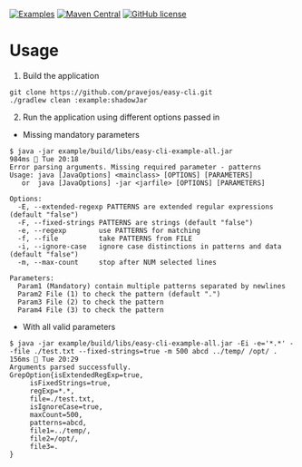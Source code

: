 [![Examples](https://img.shields.io/badge/demo-here-blue.svg)](https://github.com/pravejos/easy-cli/blob/master/src/test/java/com/github/pravejos/easycli/TestOption.java)
[![Maven Central](https://img.shields.io/maven-central/v/com.github.pravejos/easy-cli.svg)](https://search.maven.org/artifact/com.github.pravejos/easy-cli)
[![GitHub license](https://img.shields.io/github/license/pravejos/easy-cli.svg)](https://github.com/pravejos/easy-cli/blob/master/LICENSE)

# Usage

1. Build the application
```shell
git clone https://github.com/pravejos/easy-cli.git
./gradlew clean :example:shadowJar
```
2. Run the application using different options passed in
* Missing mandatory parameters
```shell
$ java -jar example/build/libs/easy-cli-example-all.jar                                                                                                984ms  Tue 20:18
Error parsing arguments. Missing required parameter - patterns
Usage: java [JavaOptions] <mainclass> [OPTIONS] [PARAMETERS]
   or  java [JavaOptions] -jar <jarfile> [OPTIONS] [PARAMETERS]

Options:
  -E, --extended-regexp PATTERNS are extended regular expressions (default "false")
  -F, --fixed-strings PATTERNS are strings (default "false")
  -e, --regexp        use PATTERNS for matching
  -f, --file          take PATTERNS from FILE
  -i, --ignore-case   ignore case distinctions in patterns and data (default "false")
  -m, --max-count     stop after NUM selected lines

Parameters:
  Param1 (Mandatory) contain multiple patterns separated by newlines
  Param2 File (1) to check the pattern (default ".")
  Param3 File (2) to check the pattern
  Param4 File (3) to check the pattern
```

* With all valid parameters 
```
$ java -jar example/build/libs/easy-cli-example-all.jar -Ei -e='*.*' --file ./test.txt --fixed-strings=true -m 500 abcd ../temp/ /opt/ .                    156ms  Tue 20:29
Arguments parsed successfully.
GrepOption{isExtendedRegExp=true,
	 isFixedStrings=true,
	 regExp=*.*,
	 file=./test.txt,
	 isIgnoreCase=true,
	 maxCount=500,
	 patterns=abcd,
	 file1=../temp/,
	 file2=/opt/,
	 file3=.
}
```